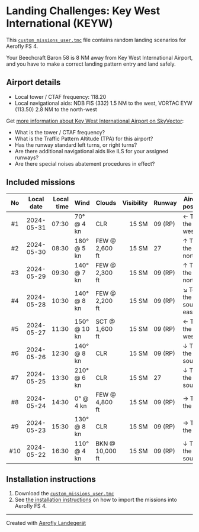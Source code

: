 # Landing Challenges: Key West International  (KEYW)

This [`custom_missions_user.tmc`](./custom_missions_user.tmc) file contains random landing scenarios for Aerofly FS 4.

Your Beechcraft Baron 58 is 8 NM away from Key West International  Airport, and you have to make a correct landing pattern entry and land safely.

## Airport details

- Local tower / CTAF frequency: 118.20
- Local navigational aids: NDB FIS (332) 1.5 NM to the west, VORTAC EYW (113.50) 2.8 NM to the north-west

Get [more information about Key West International  Airport on SkyVector](https://skyvector.com/airport/KEYW):

- What is the tower / CTAF frequency?
- What is the Traffic Pattern Altitude (TPA) for this airport?
- Has the runway standard left turns, or right turns?
- Are there additional navigational aids like ILS for your assigned runways?
- Are there special noises abatement procedures in effect?

## Included missions

| No  | Local date | Local time | Wind         | Clouds          | Visibility | Runway   | Aircraft position   |
| :-: | ---------- | ---------: | ------------ | --------------- | ---------: | -------- | ------------------- |
| #1  | 2024-05-31 |      07:30 |  70° @  4 kn | CLR             |      15 SM | 09 (RP)  | ← To the west       |
| #2  | 2024-05-30 |      08:30 | 180° @  5 kn | FEW @  2,600 ft |      15 SM | 27       | ↑ To the north      |
| #3  | 2024-05-29 |      09:30 | 140° @  7 kn | FEW @  2,300 ft |      15 SM | 09 (RP)  | ↑ To the north      |
| #4  | 2024-05-28 |      10:30 | 140° @  8 kn | FEW @  2,200 ft |      15 SM | 09 (RP)  | ↘ To the south-east |
| #5  | 2024-05-27 |      11:30 | 150° @ 10 kn | SCT @  1,600 ft |      15 SM | 09 (RP)  | ← To the west       |
| #6  | 2024-05-26 |      12:30 | 140° @  8 kn | CLR             |      15 SM | 09 (RP)  | ↓ To the south      |
| #7  | 2024-05-25 |      13:30 | 210° @  6 kn | CLR             |      15 SM | 27       | ↓ To the south      |
| #8  | 2024-05-24 |      14:30 |   0° @  4 kn | FEW @  4,800 ft |      15 SM | 09 (RP)  | → To the east       |
| #9  | 2024-05-23 |      15:30 | 130° @  8 kn | CLR             |      15 SM | 09 (RP)  | → To the east       |
| #10 | 2024-05-22 |      16:30 | 110° @  4 kn | BKN @ 10,000 ft |      15 SM | 09 (RP)  | ↓ To the south      |

## Installation instructions

1. Download the [`custom_missions_user.tmc`](./custom_missions_user.tmc)
2. See [the installation instructions](https://fboes.github.io/aerofly-missions/docs/generic-installation.html) on how to import the missions into Aerofly FS 4.

---

Created with [Aerofly Landegerät](https://github.com/fboes/aerofly-patterns)
